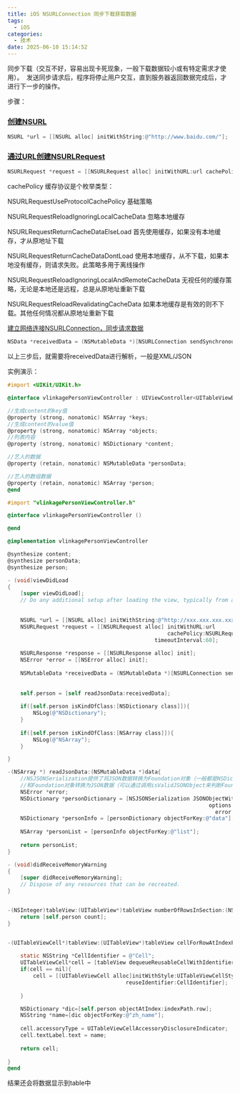 ```yaml
---
title: iOS NSURLConnection 同步下载获取数据
tags:
  - iOS
categories:
  - 技术
date: 2025-06-10 15:14:52
---
```


同步下载（交互不好，容易出现卡死现象，一般下载数据较小或有特定需求才使用）。  发送同步请求后，程序将停止用户交互，直到服务器返回数据完成后，才进行下一步的操作。  
  
步骤：

### [创建NSURL](#1)

```objectivec
NSURL *url = [[NSURL alloc] initWithString:@"http://www.baidu.com/"];
```

### [通过URL创建NSURLRequest](#2)

```objectivec
NSURLRequest *request = [[NSURLRequest alloc] initWithURL:url cachePolicy:NSURLRequestUseProtocolCachePolicy timeoutInterval:15];
```

cachePolicy 缓存协议是个枚举类型：  
  
NSURLRequestUseProtocolCachePolicy 基础策略  
  
NSURLRequestReloadIgnoringLocalCacheData 忽略本地缓存  
  
NSURLRequestReturnCacheDataElseLoad 首先使用缓存，如果没有本地缓存，才从原地址下载  
  
NSURLRequestReturnCacheDataDontLoad 使用本地缓存，从不下载，如果本地没有缓存，则请求失败。此策略多用于离线操作  
  
NSURLRequestReloadIgnoringLocalAndRemoteCacheData 无视任何的缓存策略，无论是本地还是远程，总是从原地址重新下载  
  
NSURLRequestReloadRevalidatingCacheData 如果本地缓存是有效的则不下载。其他任何情况都从原地址重新下载  
  
[建立网络连接NSURLConnection，同步请求数据](#3)

```objectivec
NSData *receivedData = (NSMutableData *)[NSURLConnection sendSynchronousRwquest:request returningResponse:&response error:&error];
```

以上三步后，就需要将receivedData进行解析，一般是XML/JSON

实例演示：



```objectivec detailViewController.h
#import <UIKit/UIKit.h>

@interface vlinkagePersonViewController : UIViewController<UITableViewDelegate,UITableViewDataSource>

//生成content的key值
@property (strong, nonatomic) NSArray *keys;
//生成content的value值
@property (strong, nonatomic) NSArray *objects;
//列表内容
@property (strong, nonatomic) NSDictionary *content;

//艺人的数据
@property (retain, nonatomic) NSMutableData *personData;

//艺人的数组数据
@property (retain, nonatomic) NSArray *person;
@end
```


```objectivec detailViewController.m
#import "vlinkagePersonViewController.h"

@interface vlinkagePersonViewController ()

@end

@implementation vlinkagePersonViewController

@synthesize content;
@synthesize personData;
@synthesize person;

- (void)viewDidLoad
{
    [super viewDidLoad];
	// Do any additional setup after loading the view, typically from a nib.
    
    
    NSURL *url = [[NSURL alloc] initWithString:@"http://xxx.xxx.xxx.xxx:xxx/person/actorlist?order_by=index&start_date=2012-06-01&end_date=2012-07-01&start=1&offset=10&app_key=KSKdzSyeb99YdLwTMrzvuLumNYCM6pzT4Z3f27R4L3qq6jCs"];
    NSURLRequest *request = [[NSURLRequest alloc] initWithURL:url
                                                  cachePolicy:NSURLRequestUseProtocolCachePolicy
                                              timeoutInterval:60];
    
    NSURLResponse *response = [[NSURLResponse alloc] init];
    NSError *error = [[NSError alloc] init];
    
    NSMutableData *receivedData = (NSMutableData *)[NSURLConnection sendSynchronousRequest:request returningResponse:&response error:&error];
    
    
    self.person = [self readJsonData:receivedData];
    
    if([self.person isKindOfClass:[NSDictionary class]]){
        NSLog(@"NSDictionary");
    }
    
    if([self.person isKindOfClass:[NSArray class]]){
        NSLog(@"NSArray");
    }

}

-(NSArray *) readJsonData:(NSMutableData *)data{
    //NSJSONSerialization提供了将JSON数据转换为Foundation对象（一般都是NSDictionary和NSArray）
    //和Foundation对象转换为JSON数据（可以通过调用isValidJSONObject来判断Foundation对象是否可以转换为JSON数据）。
    NSError *error;
    NSDictionary *personDictionary = [NSJSONSerialization JSONObjectWithData:data
                                                               options:NSJSONReadingMutableContainers
                                                                 error:&error];
    NSDictionary *personInfo = [personDictionary objectForKey:@"data"];
    
    NSArray *personList = [personInfo objectForKey:@"list"];
    
    return personList;
}

- (void)didReceiveMemoryWarning
{
    [super didReceiveMemoryWarning];
    // Dispose of any resources that can be recreated.
}


-(NSInteger)tableView:(UITableView*)tableView numberOfRowsInSection:(NSInteger)section{
    return [self.person count];
}


-(UITableViewCell*)tableView:(UITableView*)tableView cellForRowAtIndexPath:(NSIndexPath*)indexPath{
    
    static NSString *CellIdentifier = @"Cell";
    UITableViewCell*cell = [tableView dequeueReusableCellWithIdentifier:CellIdentifier];
    if(cell == nil){
        cell = [[UITableViewCell alloc]initWithStyle:UITableViewCellStyleDefault
                                     reuseIdentifier:CellIdentifier];
        
    }

    NSDictionary *dic=[self.person objectAtIndex:indexPath.row];
    NSString *name=[dic objectForKey:@"zh_name"];
    
    cell.accessoryType = UITableViewCellAccessoryDisclosureIndicator;
    cell.textLabel.text = name;
    
    return cell;
    
}
@end
```

结果还会将数据显示到table中
